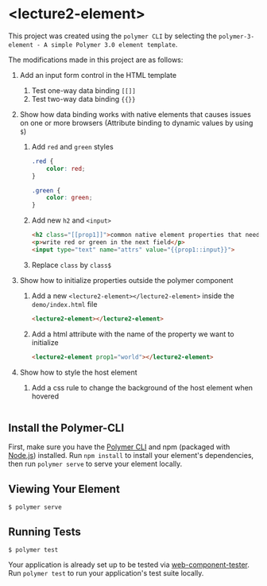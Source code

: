 # \<lecture2-element\>

This project was created using the `polymer CLI` by selecting the `polymer-3-element - A simple Polymer 3.0 element template`.

The modifications made in this project are as follows:

1. Add an input form control in the HTML template
    1. Test one-way data binding `[[]]`
    1. Test two-way data binding `{{}}`

1. Show how data binding works with native elements that causes issues on one or more browsers (Attribute binding to dynamic values by using `$`)
    1. Add `red` and `green` styles

        ````CSS
        .red {
            color: red;
        }

        .green {
            color: green;
        }
        ````

    1. Add new `h2` and `<input>`

        ````html
        <h2 class="[[prop1]]">common native element properties that need attribute bindings for dynamic values </h2>
        <p>write red or green in the next field</p>
        <input type="text" name="attrs" value="{{prop1::input}}">
        ````

    1. Replace `class` by `class$`

1. Show how to initialize properties outside the polymer component

    1. Add a new `<lecture2-element></lecture2-element>` inside the `demo/index.html` file

        ````html
        <lecture2-element></lecture2-element>
        `````

    1. Add a html attribute with the name of the property we want to initialize

        ````html
        <lecture2-element prop1="world"></lecture2-element>
        `````

1. Show how to style the host element

    1. Add a css rule to change the background of the host element when hovered

        ````CSS
        
        `````



## Install the Polymer-CLI

First, make sure you have the [Polymer CLI](https://www.npmjs.com/package/polymer-cli) and npm (packaged with [Node.js](https://nodejs.org)) installed. Run `npm install` to install your element's dependencies, then run `polymer serve` to serve your element locally.

## Viewing Your Element

```
$ polymer serve
```

## Running Tests

```
$ polymer test
```

Your application is already set up to be tested via [web-component-tester](https://github.com/Polymer/web-component-tester). Run `polymer test` to run your application's test suite locally.
